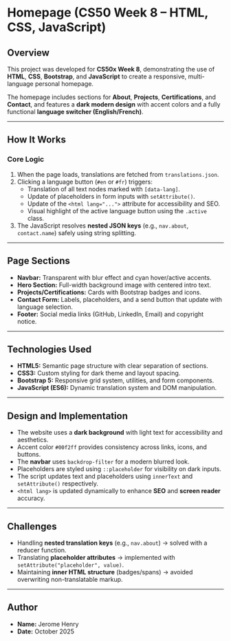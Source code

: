 # Homepage (CS50 Week 8 – HTML, CSS, JavaScript)

## Overview
This project was developed for **CS50x Week 8**, demonstrating the use of **HTML**, **CSS**, **Bootstrap**, and **JavaScript** to create a responsive, multi-language personal homepage.

The homepage includes sections for **About**, **Projects**, **Certifications**, and **Contact**, and features a **dark modern design** with accent colors and a fully functional **language switcher (English/French)**.

---

## How It Works

### Core Logic
1. When the page loads, translations are fetched from `translations.json`.
2. Clicking a language button (`#en` or `#fr`) triggers:
   - Translation of all text nodes marked with `[data-lang]`.
   - Update of placeholders in form inputs with `setAttribute()`.
   - Update of the `<html lang="...">` attribute for accessibility and SEO.
   - Visual highlight of the active language button using the `.active` class.
3. The JavaScript resolves **nested JSON keys** (e.g., `nav.about`, `contact.name`) safely using string splitting.

---

## Page Sections
- **Navbar:** Transparent with blur effect and cyan hover/active accents.  
- **Hero Section:** Full-width background image with centered intro text.  
- **Projects/Certifications:** Cards with Bootstrap badges and icons.  
- **Contact Form:** Labels, placeholders, and a send button that update with language selection.  
- **Footer:** Social media links (GitHub, LinkedIn, Email) and copyright notice.

---

## Technologies Used
- **HTML5:** Semantic page structure with clear separation of sections.  
- **CSS3:** Custom styling for dark theme and layout spacing.  
- **Bootstrap 5:** Responsive grid system, utilities, and form components.  
- **JavaScript (ES6):** Dynamic translation system and DOM manipulation.  

---

## Design and Implementation
- The website uses a **dark background** with light text for accessibility and aesthetics.  
- Accent color `#00f2ff` provides consistency across links, icons, and buttons.  
- The **navbar** uses `backdrop-filter` for a modern blurred look.  
- Placeholders are styled using `::placeholder` for visibility on dark inputs.  
- The script updates text and placeholders using `innerText` and `setAttribute()` respectively.  
- `<html lang>` is updated dynamically to enhance **SEO** and **screen reader** accuracy.  

---

## Challenges
- Handling **nested translation keys** (e.g., `nav.about`) → solved with a reducer function.  
- Translating **placeholder attributes** → implemented with `setAttribute("placeholder", value)`.  
- Maintaining **inner HTML structure** (badges/spans) → avoided overwriting non-translatable markup.  

---

## Author
- **Name:** Jerome Henry   
- **Date:** October 2025  
